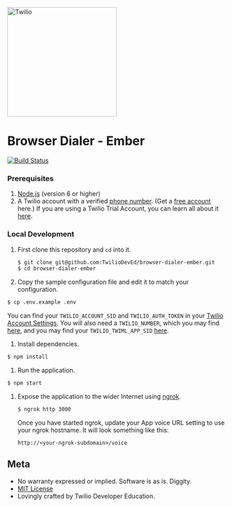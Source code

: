 <a href="https://www.twilio.com">
  <img src="https://static0.twilio.com/marketing/bundles/marketing/img/logos/wordmark-red.svg" alt="Twilio" width="250" />
</a>

# Browser Dialer - Ember
[![Build Status](https://travis-ci.org/TwilioDevEd/browser-dialer-ember.svg?branch=master)](https://travis-ci.org/TwilioDevEd/browser-dialer-ember)

### Prerequisites

1. [Node.js](http://nodejs.org/) (version 6 or higher)
1. A Twilio account with a verified [phone number](https://www.twilio.com/console/phone-numbers/incoming). (Get a
   [free account](https://www.twilio.com/try-twilio?utm_campaign=tutorials&utm_medium=readme)
   here.) If you are using a Twilio Trial Account, you can learn all about it
   [here](https://www.twilio.com/help/faq/twilio-basics/how-does-twilios-free-trial-work).


### Local Development

1. First clone this repository and `cd` into it.

   ```bash
   $ git clone git@github.com:TwilioDevEd/browser-dialer-ember.git
   $ cd browser-dialer-ember
   ```

1. Copy the sample configuration file and edit it to match your configuration.

  ```bash
  $ cp .env.example .env
  ```

 You can find your `TWILIO_ACCOUNT_SID` and `TWILIO_AUTH_TOKEN` in your
 [Twilio Account Settings](https://www.twilio.com/user/account/settings).
 You will also need a `TWILIO_NUMBER`, which you may find [here](https://www.twilio.com/user/account/phone-numbers/incoming), and you may find your `TWILIO_TWIML_APP_SID` [here](https://www.twilio.com/console/voice/dev-tools/twiml-apps).

1. Install dependencies.

  ```bash
  $ npm install
  ```

1. Run the application.

  ```bash
  $ npm start
  ```

1. Expose the application to the wider Internet using [ngrok](https://ngrok.com/).

   ```bash
   $ ngrok http 3000
   ```

   Once you have started ngrok, update your App voice URL
   setting to use your ngrok hostname. It will look something like
   this:

   ```
   http://<your-ngrok-subdomain>/voice
   ```

## Meta

* No warranty expressed or implied. Software is as is. Diggity.
* [MIT License](http://www.opensource.org/licenses/mit-license.html)
* Lovingly crafted by Twilio Developer Education.
